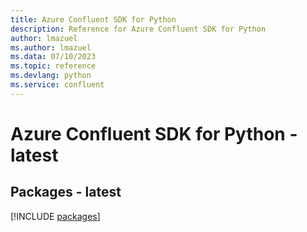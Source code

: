 ```yaml
---
title: Azure Confluent SDK for Python
description: Reference for Azure Confluent SDK for Python
author: lmazuel
ms.author: lmazuel
ms.data: 07/10/2023
ms.topic: reference
ms.devlang: python
ms.service: confluent
---
```

# Azure Confluent SDK for Python - latest
## Packages - latest
[!INCLUDE [packages](confluent-index.md)]